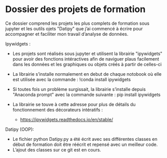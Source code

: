 # Dossier des projets de formation

Ce dossier comprend les projets les plus complets de formation sous jupyter et les outils ojets "Datipy" que j’ai commencé à écrire pour accompagner et faciliter mon travail d’analyse de données.

Ipywidgets :

  - Les projets sont réalisés sous jupyter et utilisent la librairie "ipywidgets" pour avoir des fonctions intéractives afin de naviguer plaus facilement dans les données et les graphiques ou objets créés à partir de celles-ci

  - La librairie s’installe normalement en debut de chaque notobook où elle est utilisée avec la commande : !conda install ipywidgets
  - Si toutes fois un problème surgissait, la librairie s’installe depuis "Anaconda prompt" avec la commande suivante : pip install ipywidgets

  - La librairie se touve à cette adresse pour plus de détails du fonctionnement des décorateurs intératifs : 
    - https://ipywidgets.readthedocs.io/en/stable/
 
Datipy (OOP):

  - Le fichier python Datipy.py a été écrit avec ses différentes classes en début de formation doit être réécrit et repensé avec un meilleur code.
  - L’ajout des classes sur ce git est en cours.

